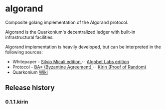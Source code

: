 # algorand
Composite golang implementation of the Algorand protocol.

Algorand is the Quarkonium's decentralized ledger with built-in infrastructural facilities.

Algorand implementation is heavily developed, but can be interpreted in the following sources:
- Whitepaper - [ Silvio Micali edition ](https://arxiv.org/abs/1607.01341) &middot; &middot; [ Algobet Labs edition ](http://wiki.quarkonium.org/papers/algorand-alpha/)
- Protocol - [ BA* (Byzantine Agreement) ](https://people.csail.mit.edu/nickolai/papers/gilad-algorand-eprint.pdf) &middot; &middot; [ Kirin (Proof of Random) ](https://github.com/algobet/kirin)
- Quarkonium [Wiki](http://wiki.quarkonium.org/)

## Release history

### 0.1.1.kirin 

